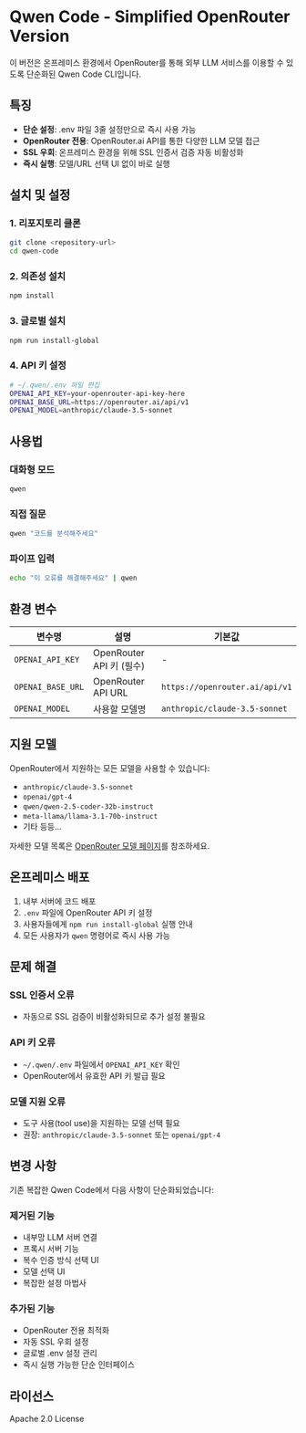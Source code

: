 # Qwen Code - Simplified OpenRouter Version

이 버전은 온프레미스 환경에서 OpenRouter를 통해 외부 LLM 서비스를 이용할 수 있도록 단순화된 Qwen Code CLI입니다.

## 특징

- **단순 설정**: .env 파일 3줄 설정만으로 즉시 사용 가능
- **OpenRouter 전용**: OpenRouter.ai API를 통한 다양한 LLM 모델 접근
- **SSL 우회**: 온프레미스 환경을 위해 SSL 인증서 검증 자동 비활성화
- **즉시 실행**: 모델/URL 선택 UI 없이 바로 실행

## 설치 및 설정

### 1. 리포지토리 클론
```bash
git clone <repository-url>
cd qwen-code
```

### 2. 의존성 설치
```bash
npm install
```

### 3. 글로벌 설치
```bash
npm run install-global
```

### 4. API 키 설정
```bash
# ~/.qwen/.env 파일 편집
OPENAI_API_KEY=your-openrouter-api-key-here
OPENAI_BASE_URL=https://openrouter.ai/api/v1
OPENAI_MODEL=anthropic/claude-3.5-sonnet
```

## 사용법

### 대화형 모드
```bash
qwen
```

### 직접 질문
```bash
qwen "코드를 분석해주세요"
```

### 파이프 입력
```bash
echo "이 오류를 해결해주세요" | qwen
```

## 환경 변수

| 변수명 | 설명 | 기본값 |
|--------|------|--------|
| `OPENAI_API_KEY` | OpenRouter API 키 (필수) | - |
| `OPENAI_BASE_URL` | OpenRouter API URL | `https://openrouter.ai/api/v1` |
| `OPENAI_MODEL` | 사용할 모델명 | `anthropic/claude-3.5-sonnet` |

## 지원 모델

OpenRouter에서 지원하는 모든 모델을 사용할 수 있습니다:
- `anthropic/claude-3.5-sonnet`
- `openai/gpt-4`
- `qwen/qwen-2.5-coder-32b-instruct`
- `meta-llama/llama-3.1-70b-instruct`
- 기타 등등...

자세한 모델 목록은 [OpenRouter 모델 페이지](https://openrouter.ai/models)를 참조하세요.

## 온프레미스 배포

1. 내부 서버에 코드 배포
2. `.env` 파일에 OpenRouter API 키 설정
3. 사용자들에게 `npm run install-global` 실행 안내
4. 모든 사용자가 `qwen` 명령어로 즉시 사용 가능

## 문제 해결

### SSL 인증서 오류
- 자동으로 SSL 검증이 비활성화되므로 추가 설정 불필요

### API 키 오류
- `~/.qwen/.env` 파일에서 `OPENAI_API_KEY` 확인
- OpenRouter에서 유효한 API 키 발급 필요

### 모델 지원 오류
- 도구 사용(tool use)을 지원하는 모델 선택 필요
- 권장: `anthropic/claude-3.5-sonnet` 또는 `openai/gpt-4`

## 변경 사항

기존 복잡한 Qwen Code에서 다음 사항이 단순화되었습니다:

### 제거된 기능
- 내부망 LLM 서버 연결
- 프록시 서버 기능
- 복수 인증 방식 선택 UI
- 모델 선택 UI
- 복잡한 설정 마법사

### 추가된 기능
- OpenRouter 전용 최적화
- 자동 SSL 우회 설정
- 글로벌 .env 설정 관리
- 즉시 실행 가능한 단순 인터페이스

## 라이선스

Apache 2.0 License